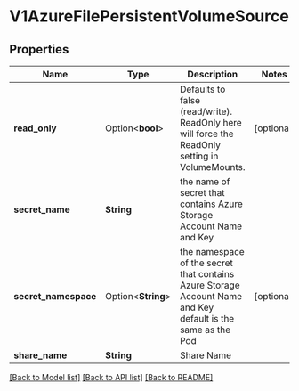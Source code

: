 # V1AzureFilePersistentVolumeSource

## Properties

Name | Type | Description | Notes
------------ | ------------- | ------------- | -------------
**read_only** | Option<**bool**> | Defaults to false (read/write). ReadOnly here will force the ReadOnly setting in VolumeMounts. | [optional]
**secret_name** | **String** | the name of secret that contains Azure Storage Account Name and Key | 
**secret_namespace** | Option<**String**> | the namespace of the secret that contains Azure Storage Account Name and Key default is the same as the Pod | [optional]
**share_name** | **String** | Share Name | 

[[Back to Model list]](../README.md#documentation-for-models) [[Back to API list]](../README.md#documentation-for-api-endpoints) [[Back to README]](../README.md)



